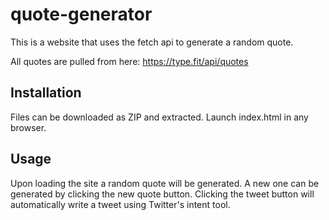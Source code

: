 # quote-generator
This is a website that uses the fetch api to generate a random quote. 

All quotes are pulled from here: https://type.fit/api/quotes

## Installation
Files can be downloaded as ZIP and extracted. Launch index.html in any browser.

## Usage
Upon loading the site a random quote will be generated. A new one can be generated by clicking the new quote button. Clicking the tweet button will automatically write a tweet using Twitter's intent tool.
